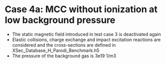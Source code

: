 # Case 4a: MCC without ionization at low background pressure
- The static magnetic field introduced in test case 3 is deactivated again
- Elastic collisions, charge exchange and impact excitation reactions are considered and the
  cross-sections are defined in XSec_Database_H_Parodi_Benchmark.h5
- The pressure of the background gas is 3e19 1/m3
